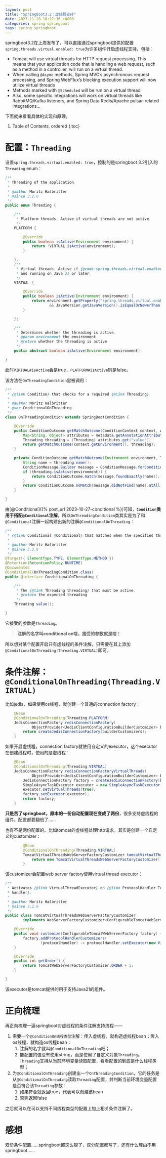```yaml
---
layout: post
title: "SpringBoot3.2：虚线程支持"
date: 2023-11-28 18:22:36 +0800
categories: spring springboot
tags: spring springboot
---
```


springboot3.2在上周发布了，可以直接通过springboot提供的配置`spring.threads.virtual.enabled: true`为许多组件开启虚线程支持，包括：
- Tomcat will use virtual threads for HTTP request processing. This means that your application code that is handling a web request, such as a method in a controller, will run on a virtual thread.
- When calling `@Async` methods, Spring MVC’s asynchronous request processing, and Spring WebFlux’s blocking execution support will now utilize virtual threads
- Methods marked with `@Scheduled` will be run on a virtual thread
- Also, some specific integrations will work on virtual threads like RabbitMQ/Kafka listeners, and Spring Data Redis/Apache pulsar-related integrations...

下面就来看看具体的实现和原理。

1. Table of Contents, ordered
{:toc}

# 配置：`Threading`
设置`spring.threads.virtual.enabled: true`，控制的是springboot 3.2引入的`Threading` enum：
```java
/**
 * Threading of the application.
 *
 * @author Moritz Halbritter
 * @since 3.2.0
 */
public enum Threading {

	/**
	 * Platform threads. Active if virtual threads are not active.
	 */
	PLATFORM {

		@Override
		public boolean isActive(Environment environment) {
			return !VIRTUAL.isActive(environment);
		}

	},
	/**
	 * Virtual threads. Active if {@code spring.threads.virtual.enabled} is {@code true}
	 * and running on Java 21 or later.
	 */
	VIRTUAL {

		@Override
		public boolean isActive(Environment environment) {
			return environment.getProperty("spring.threads.virtual.enabled", boolean.class, false)
					&& JavaVersion.getJavaVersion().isEqualOrNewerThan(JavaVersion.TWENTY_ONE);
		}

	};

	/**
	 * Determines whether the threading is active.
	 * @param environment the environment
	 * @return whether the threading is active
	 */
	public abstract boolean isActive(Environment environment);

}
```
此时`VIRTUAL#isActive`会是true，`PLATFORM#isActive`则是false。

该方法在`OnThreadingCondition`里被调用：
```java
/**
 * {@link Condition} that checks for a required {@link Threading}.
 *
 * @author Moritz Halbritter
 * @see ConditionalOnThreading
 */
class OnThreadingCondition extends SpringBootCondition {

	@Override
	public ConditionOutcome getMatchOutcome(ConditionContext context, AnnotatedTypeMetadata metadata) {
		Map<String, Object> attributes = metadata.getAnnotationAttributes(ConditionalOnThreading.class.getName());
		Threading threading = (Threading) attributes.get("value");
		return getMatchOutcome(context.getEnvironment(), threading);
	}

	private ConditionOutcome getMatchOutcome(Environment environment, Threading threading) {
		String name = threading.name();
		ConditionMessage.Builder message = ConditionMessage.forCondition(ConditionalOnThreading.class);
		if (threading.isActive(environment)) {
			return ConditionOutcome.match(message.foundExactly(name));
		}
		return ConditionOutcome.noMatch(message.didNotFind(name).atAll());
	}

}
```
由[@Conditional]({% post_url 2023-10-27-conditional %})可知，**`Condition`类用于搭配`@Conditional`注解**，所以`OnThreadingCondition`类其实是为了和`@Conditional`注解一起构建出新的注解`@ConditionalOnThreading`：
```java
/**
 * {@link Conditional @Conditional} that matches when the specified threading is active.
 *
 * @author Moritz Halbritter
 * @since 3.2.0
 */
@Target({ ElementType.TYPE, ElementType.METHOD })
@Retention(RetentionPolicy.RUNTIME)
@Documented
@Conditional(OnThreadingCondition.class)
public @interface ConditionalOnThreading {

	/**
	 * The {@link Threading threading} that must be active.
	 * @return the expected threading
	 */
	Threading value();

}
```
它接受的参数是`Threading`。

> **注解的名字叫conditional on啥，接受的参数就是啥！**

所以想对某个配置开启只有虚线程的条件注解，只需要在其上添加`@ConditionalOnThreading(Threading.VIRTUAL)`即可。

# 条件注解：`@ConditionalOnThreading(Threading.VIRTUAL)`
比如jedis，如果使用os线程，就创建一个普通的connection factory：
```java
	@Bean
	@ConditionalOnThreading(Threading.PLATFORM)
	JedisConnectionFactory redisConnectionFactory(
			ObjectProvider<JedisClientConfigurationBuilderCustomizer> builderCustomizers) {
		return createJedisConnectionFactory(builderCustomizers);
	}
```
如果开启虚线程，connection factory就使用自定义的executor，这个executor在创建线程时，使用的是虚线程：
```java
	@Bean
	@ConditionalOnThreading(Threading.VIRTUAL)
	JedisConnectionFactory redisConnectionFactoryVirtualThreads(
			ObjectProvider<JedisClientConfigurationBuilderCustomizer> builderCustomizers) {
		JedisConnectionFactory factory = createJedisConnectionFactory(builderCustomizers);
		SimpleAsyncTaskExecutor executor = new SimpleAsyncTaskExecutor("redis-");
		executor.setVirtualThreads(true);
		factory.setExecutor(executor);
		return factory;
	}
```
**只是苦了springboot，原本的一份自动配置现在变成了两份**，很多支持虚线程的组件，配置都要翻倍了……

也有不是两份配置的。比如tomcat的虚线程处理http请求，其实是创建一个自定义的customizer：
```java
		@Bean
		@ConditionalOnThreading(Threading.VIRTUAL)
		TomcatVirtualThreadsWebServerFactoryCustomizer tomcatVirtualThreadsProtocolHandlerCustomizer() {
			return new TomcatVirtualThreadsWebServerFactoryCustomizer();
		}
```
该customizer会配置web server factory使用virtual thread executor：
```java
/**
 * Activates {@link VirtualThreadExecutor} on {@link ProtocolHandler Tomcat's protocol
 * handler}.
 *
 * @author Moritz Halbritter
 * @since 3.2.0
 */
public class TomcatVirtualThreadsWebServerFactoryCustomizer
		implements WebServerFactoryCustomizer<ConfigurableTomcatWebServerFactory>, Ordered {

	@Override
	public void customize(ConfigurableTomcatWebServerFactory factory) {
		factory.addProtocolHandlerCustomizers(
				(protocolHandler) -> protocolHandler.setExecutor(new VirtualThreadExecutor("tomcat-handler-")));
	}

	@Override
	public int getOrder() {
		return TomcatWebServerFactoryCustomizer.ORDER + 1;
	}

}
```
该executor是tomcat提供的用于支持Java21的组件。

# 正向梳理
再正向梳理一遍springboot对虚线程的条件注解支持流程——
1. 需要一个`@ConditionOn线程类型`注解：传入虚线程，就构造虚线程bean；传入os线程，就构造os线程bean：
    1. 注解的名字就叫`@ConditionalOnThreading`吧；
    2. 能配置的值没有使用string，而是使用了自定义对象`Threading`。`Threading`支持从当前环境变量读取配置，看看配置的到底是什么线程类型；
2. 为`@ConditionalOnThreading`创建出一个`OnThreadingCondition`，它的任务是从`@ConditionalOnThreading`读取`Threading`配置，并判断当前环境变量配置是否符合该`Threading`参数：
    1. 如果符合就返回true，代表可以创建该bean
    2. 否则返回false

之后就可以在可以支持不同线程类型的配置上加上相关条件注解了。

# 感想
双份条件配置……springboot都这么狠了，双分配置都写了，还有什么理由不用springboot……

